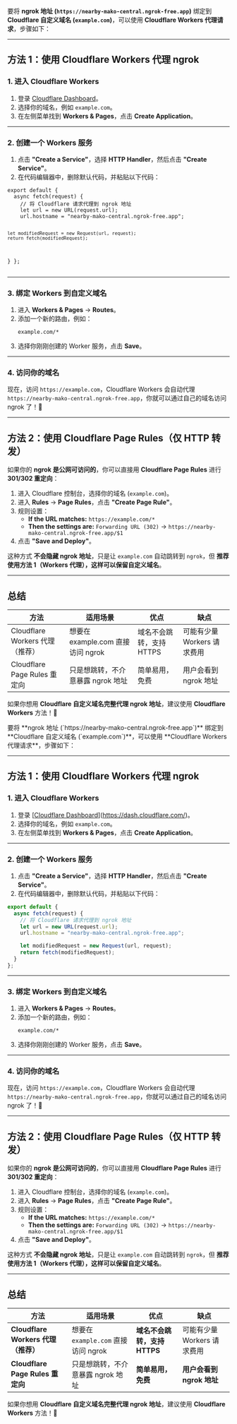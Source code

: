 <html>
<body>
<!--StartFragment--><html><head></head><body><p>要将 <strong>ngrok 地址 (<code inline="">https://nearby-mako-central.ngrok-free.app</code>)</strong> 绑定到 <strong>Cloudflare 自定义域名 (<code inline="">example.com</code>)</strong>，可以使用 <strong>Cloudflare Workers 代理请求</strong>，步骤如下：</p>
<hr>
<h2><strong>方法 1：使用 Cloudflare Workers 代理 ngrok</strong></h2>
<h3><strong>1. 进入 Cloudflare Workers</strong></h3>
<ol>
<li>登录 <a href="https://dash.cloudflare.com/">Cloudflare Dashboard</a>。</li>
<li>选择你的域名，例如 <code inline="">example.com</code>。</li>
<li>在左侧菜单找到 <strong>Workers &amp; Pages</strong>，点击 <strong>Create Application</strong>。</li>
</ol>
<hr>
<h3><strong>2. 创建一个 Workers 服务</strong></h3>
<ol>
<li>点击 <strong>"Create a Service"</strong>，选择 <strong>HTTP Handler</strong>，然后点击 <strong>"Create Service"</strong>。</li>
<li>在代码编辑器中，删除默认代码，并粘贴以下代码：</li>
</ol>
<pre><code class="language-javascript">export default {
  async fetch(request) {
    // 将 Cloudflare 请求代理到 ngrok 地址
    let url = new URL(request.url);
    url.hostname = "nearby-mako-central.ngrok-free.app";

    let modifiedRequest = new Request(url, request);
    return fetch(modifiedRequest);
  }
};
</code></pre>
<hr>
<h3><strong>3. 绑定 Workers 到自定义域名</strong></h3>
<ol>
<li>进入 <strong>Workers &amp; Pages</strong> → <strong>Routes</strong>。</li>
<li>添加一个新的路由，例如：
<pre><code>example.com/*
</code></pre>
</li>
<li>选择你刚刚创建的 Worker 服务，点击 <strong>Save</strong>。</li>
</ol>
<hr>
<h3><strong>4. 访问你的域名</strong></h3>
<p>现在，访问 <code inline="">https://example.com</code>，Cloudflare Workers 会自动代理 <code inline="">https://nearby-mako-central.ngrok-free.app</code>，你就可以通过自己的域名访问 ngrok 了！🚀</p>
<hr>
<h2><strong>方法 2：使用 Cloudflare Page Rules（仅 HTTP 转发）</strong></h2>
<p>如果你的 <strong>ngrok 是公网可访问的</strong>，你可以直接用 <strong>Cloudflare Page Rules</strong> 进行 <strong>301/302 重定向</strong>：</p>
<ol>
<li>进入 Cloudflare 控制台，选择你的域名 (<code inline="">example.com</code>)。</li>
<li>进入 <strong>Rules</strong> → <strong>Page Rules</strong>，点击 <strong>"Create Page Rule"</strong>。</li>
<li>规则设置：
<ul>
<li><strong>If the URL matches:</strong> <code inline="">https://example.com/*</code></li>
<li><strong>Then the settings are:</strong> <code inline="">Forwarding URL (302)</code> → <code inline="">https://nearby-mako-central.ngrok-free.app/$1</code></li>
</ul>
</li>
<li>点击 <strong>"Save and Deploy"</strong>。</li>
</ol>
<p>这种方式 <strong>不会隐藏 ngrok 地址</strong>，只是让 <code inline="">example.com</code> 自动跳转到 <code inline="">ngrok</code>，但 <strong>推荐使用方法 1（Workers 代理），这样可以保留自定义域名</strong>。</p>
<hr>
<h2><strong>总结</strong></h2>

方法 | 适用场景 | 优点 | 缺点
-- | -- | -- | --
Cloudflare Workers 代理（推荐） | 想要在 example.com 直接访问 ngrok | 域名不会跳转，支持 HTTPS | 可能有少量 Workers 请求费用
Cloudflare Page Rules 重定向 | 只是想跳转，不介意暴露 ngrok 地址 | 简单易用，免费 | 用户会看到 ngrok 地址


<p>如果你想用 <strong>Cloudflare 自定义域名完整代理 ngrok 地址</strong>，建议使用 <strong>Cloudflare Workers</strong> 方法！🚀</p></body></html><!--EndFragment-->
</body>
</html>要将 **ngrok 地址 (`https://nearby-mako-central.ngrok-free.app`)** 绑定到 **Cloudflare 自定义域名 (`example.com`)**，可以使用 **Cloudflare Workers 代理请求**，步骤如下：  

---

## **方法 1：使用 Cloudflare Workers 代理 ngrok**
### **1. 进入 Cloudflare Workers**
1. 登录 [[Cloudflare Dashboard](https://dash.cloudflare.com/)](https://dash.cloudflare.com/)。  
2. 选择你的域名，例如 `example.com`。  
3. 在左侧菜单找到 **Workers & Pages**，点击 **Create Application**。  

---

### **2. 创建一个 Workers 服务**
1. 点击 **"Create a Service"**，选择 **HTTP Handler**，然后点击 **"Create Service"**。  
2. 在代码编辑器中，删除默认代码，并粘贴以下代码：  

```javascript
export default {
  async fetch(request) {
    // 将 Cloudflare 请求代理到 ngrok 地址
    let url = new URL(request.url);
    url.hostname = "nearby-mako-central.ngrok-free.app";

    let modifiedRequest = new Request(url, request);
    return fetch(modifiedRequest);
  }
};
```

---

### **3. 绑定 Workers 到自定义域名**
1. 进入 **Workers & Pages** → **Routes**。  
2. 添加一个新的路由，例如：
   ```
   example.com/*
   ```
3. 选择你刚刚创建的 Worker 服务，点击 **Save**。  

---

### **4. 访问你的域名**
现在，访问 `https://example.com`，Cloudflare Workers 会自动代理 `https://nearby-mako-central.ngrok-free.app`，你就可以通过自己的域名访问 ngrok 了！🚀  

---

## **方法 2：使用 Cloudflare Page Rules（仅 HTTP 转发）**
如果你的 **ngrok 是公网可访问的**，你可以直接用 **Cloudflare Page Rules** 进行 **301/302 重定向**：
1. 进入 Cloudflare 控制台，选择你的域名 (`example.com`)。  
2. 进入 **Rules** → **Page Rules**，点击 **"Create Page Rule"**。  
3. 规则设置：
   - **If the URL matches:** `https://example.com/*`  
   - **Then the settings are:** `Forwarding URL (302)` → `https://nearby-mako-central.ngrok-free.app/$1`  
4. 点击 **"Save and Deploy"**。  

这种方式 **不会隐藏 ngrok 地址**，只是让 `example.com` 自动跳转到 `ngrok`，但 **推荐使用方法 1（Workers 代理），这样可以保留自定义域名**。

---

## **总结**
| 方法 | 适用场景 | 优点 | 缺点 |
|------|--------|------|------|
| **Cloudflare Workers 代理（推荐）** | 想要在 `example.com` 直接访问 ngrok | **域名不会跳转，支持 HTTPS** | 可能有少量 Workers 请求费用 |
| **Cloudflare Page Rules 重定向** | 只是想跳转，不介意暴露 ngrok 地址 | **简单易用，免费** | **用户会看到 ngrok 地址** |

如果你想用 **Cloudflare 自定义域名完整代理 ngrok 地址**，建议使用 **Cloudflare Workers** 方法！🚀